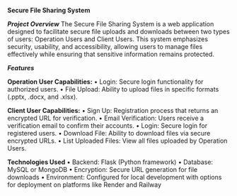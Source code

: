 **Secure File Sharing System**

_**Project Overview**_
The Secure File Sharing System is a web application designed to facilitate secure file uploads and downloads between two types of users: Operation Users and Client Users. This system emphasizes security, usability, and accessibility, allowing users to manage files effectively while ensuring that sensitive information remains protected.

_**Features**_

**Operation User Capabilities:**
•	Login: Secure login functionality for authorized users.
•	File Upload: Ability to upload files in specific formats (.pptx, .docx, and .xlsx).

**Client User Capabilities:**
•	Sign Up: Registration process that returns an encrypted URL for verification.
•	Email Verification: Users receive a verification email to confirm their accounts.
•	Login: Secure login for registered users.
•	Download File: Ability to download files via secure encrypted URLs.
•	List Uploaded Files: View all files uploaded by Operation Users.

**Technologies Used**
•	Backend: Flask (Python framework)
•	Database: MySQL or MongoDB
•	Encryption: Secure URL generation for file downloads
•	Environment: Configured for local development with options for deployment on platforms like Render and Railway
